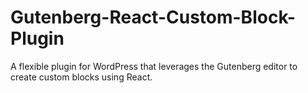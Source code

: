# Gutenberg-React-Custom-Block-Plugin
A flexible plugin for WordPress that leverages the Gutenberg editor to create custom blocks using React.
